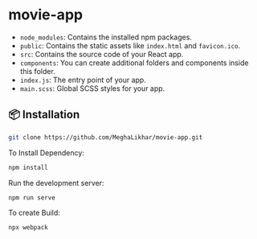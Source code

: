 # movie-app

- `node_modules`: Contains the installed npm packages.
- `public`: Contains the static assets like `index.html` and `favicon.ico`.
- `src`: Contains the source code of your React app.
- `components`: You can create additional folders and components inside this folder.
- `index.js`: The entry point of your app.
- `main.scss`: Global SCSS styles for your app.

## 📦 Installation

```bash
git clone https://github.com/MeghaLikhar/movie-app.git

```
To Install Dependency:

```bash
npm install

```

Run the development server:

```bash
npm run serve

```
To create Build:

```bash
npx webpack

```
